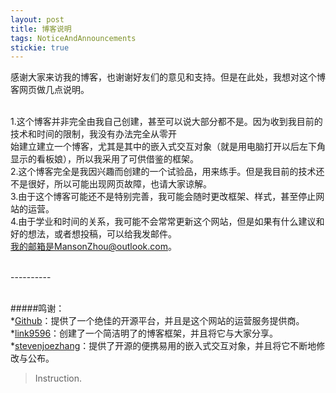 ```yaml
---
layout: post
title: 博客说明
tags: NoticeAndAnnouncements
stickie: true
---
```


感谢大家来访我的博客，也谢谢好友们的意见和支持。但是在此处，我想对这个博客网页做几点说明。<br><br>

1.这个博客并非完全由我自己创建，甚至可以说大部分都不是。因为收到我目前的技术和时间的限制，我没有办法完全从零开<br>始建立建立一个博客，尤其是其中的嵌入式交互对象（就是用电脑打开以后左下角显示的看板娘），所以我采用了可供借鉴的框架。<br>
2.这个博客完全是我因兴趣而创建的一个试验品，用来练手。但是我目前的技术还不是很好，所以可能出现网页故障，也请大家谅解。<br>
3.由于这个博客可能还不是特别完善，我可能会随时更改框架、样式，甚至停止网站的运营。<br>
4.由于学业和时间的关系，我可能不会常常更新这个网站，但是如果有什么建议和好的想法，或者想投稿，可以给我发邮件。<br>我的邮箱是MansonZhou@outlook.com。<br><br>

----------<br><br>

#####鸣谢：<br>
*[Github](https://github.com)：提供了一个绝佳的开源平台，并且是这个网站的运营服务提供商。<br>
*[link9596](https://github.com/link9596)：创建了一个简洁明了的博客框架，并且将它与大家分享。<br>
*[stevenjoezhang](https://github.com/stevenjoezhang)：提供了开源的便携易用的嵌入式交互对象，并且将它不断地修改与公布。<br>

> Instruction.
